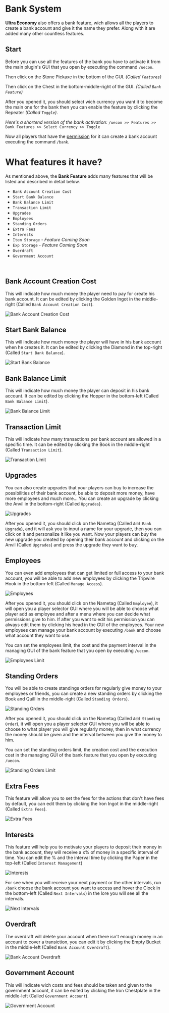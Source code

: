 # Bank System
**Ultra Economy** also offers a bank feature, wich allows all the players to create a bank account and give it the name they prefer. Along with it are added many other countless features.
<br>

## Start
Before you can use all the features of the bank you have to activate it from the main plugin's GUI that you open by executing the command `/uecon`.
<br>

Then click on the Stone Pickaxe in the bottom of the GUI. *(Called `Features`)*
<br>

Then click on the Chest in the bottom-middle-right of the GUI. *(Called `Bank Feature`)*
<br>

After you opened it, you should select wich currency you want it to become the main one for the bank then you can enable the feature by clicking the Repeater *(Called `Toggle`)*.
<br>

*Here's a shortend version of the bank activation:*
`/uecon >> Features >> Bank Features >> Select Currency >> Toggle`
<br>

Now all players that have the [permission](../overview/permissions) for it can create a bank account executing the command `/bank`.
<br>

# What features it have?
As mentioned above, the **Bank Feature** adds many features that will be listed and described in detail below.
<br>

- `Bank Account Creation Cost`
- `Start Bank Balance`
- `Bank Balance Limit`
- `Transaction Limit`
- `Upgrades`
- `Employees`
- `Standing Orders`
- `Extra Fees`
- `Interests`
- `Item Storage` - *Feature Coming Soon*
- `Exp Storage` - *Feature Coming Soon*
- `Overdraft`
- `Government Account`
<br>

## Bank Account Creation Cost
This will indicate how much money the player need to pay for create his bank account. It can be edited by clicking the Golden Ingot in the middle-right (Called `Bank Account Creation Cost`).
<br>

![Bank Account Creation Cost](https://i.imgur.com/c6X06wK.png)
<br>

## Start Bank Balance
This will indicate how much money the player will have in his bank account when he creates it. It can be edited by clicking the Diamond in the top-right (Called `Start Bank Balance`).
<br>

![Start Bank Balance](https://i.imgur.com/BJIGasd.png)
<br>

## Bank Balance Limit
This will indicate how much money the player can deposit in his bank account. It can be edited by clicking the Hopper in the bottom-left (Called `Bank Balance Limit`).
<br>

![Bank Balance Limit](https://i.imgur.com/scbrsI8.png)
<br>

## Transaction Limit
This will indicate how many transactions per bank account are allowed in a specific time. It can be edited by clicking the Book in the middle-right (Called `Transaction Limit`).
<br>

![Transaction Limit](https://i.imgur.com/3rWn7IZ.png)
<br>

## Upgrades
You can also create upgrades that your players can buy to increase the possibilities of their bank account, be able to deposit more money, have more employees and much more... You can create an upgrade by clicking the Anvil in the bottom-right (Called `Upgrades`).
<br>

![Upgrades](https://i.imgur.com/GFya4YQ.png)
<br>

After you opened it, you should click on the Nametag (Called `Add Bank Upgrade`), and it will ask you to input a name for your upgrade, then you can click on it and personalize it like you want.
Now your players can buy the new upgrade you created by opening their bank account and clicking on the Anvil (Called `Upgrades`) and press the upgrade they want to buy.
<br>

## Employees
You can even add employees that can get limited or full access to your bank account, you will be able to add new employees by clicking the Tripwire Hook in the bottom-left (Called `Manage Access`).
<br>

![Employees](https://i.imgur.com/0bPpGnu.png)
<br>

After you opened it, you should click on the Nametag (Called `Employee`), it will open you a player selector GUI where you will be able to choose what player add as employee and after a menu where you can decide what permissions give to him. If after you want to edit his permission you can always edit them by clicking his head in the GUI of the employees.
Your new employees can manage your bank account by executing `/bank` and choose what account they want to use.
<br>

You can set the employees limit, the cost and the payment interval in the managing GUI of the bank feature that you open by executing `/uecon`.
<br>

![Employees Limit](https://i.imgur.com/FrWv9Nf.png)
<br>

## Standing Orders
You will be able to create standings orders for regularly give money to your employees or friends, you can create a new standing orders by clicking the Book and Quill in the middle-right (Called `Standing Orders`).
<br>

![Standing Orders](https://i.imgur.com/zaroi54.png)
<br>

After you opened it, you should click on the Nametag (Called `Add Standing Order`), it will open you a player selector GUI where you will be able to choose to what player you will give regularly money, then in what currency the money should be given and the interval between you give the money to him.
<br>

You can set the standing orders limit, the creation cost and the execution cost in the managing GUI of the bank feature that you open by executing `/uecon`.
<br>

![Standing Orders Limit](https://i.imgur.com/r70b8uZ.png)
<br>

## Extra Fees
This feature will allow you to set the fees for the actions that don't have fees by default, you can edit them by clicking the Iron Ingot in the middle-right (Called `Extra Fees`).
<br>

![Extra Fees](https://i.imgur.com/T1OZWnz.png)
<br>

## Interests
This feature will help you to motivate your players to deposit their money in the bank account, they will receive a x% of money in a specific interval of time. You can edit the % and the interval time by clicking the Paper in the top-left (Called `Interest Management`)
<br>

![Interests](https://i.imgur.com/ezNy8yq.png)
<br>

For see when you will receive your next payment or the other intervals, run `/bank` choose the bank account you want to access and hover the Clock in the bottom-left (Called `Next Intervals`) in the lore you will see all the intervals.
<br>

![Next Intervals](https://i.imgur.com/2tQvl6l.png)
<br>

## Overdraft
The overdraft will delete your account when there isn't enough money in an account to cover a transiction, you can edit it by clicking the Empty Bucket in the middle-left (Called `Bank Account Overdraft`).
<br>

![Bank Account Overdraft](https://i.imgur.com/Bh4LtDC.png)
<br>

## Government Account
This will indicate wich costs and fees should be taken and given to the government account, it can be edited by clicking the Iron Chestplate in the middle-left (Called `Government Account`).
<br>

![Government Account](https://i.imgur.com/lpjqUe2.png)
